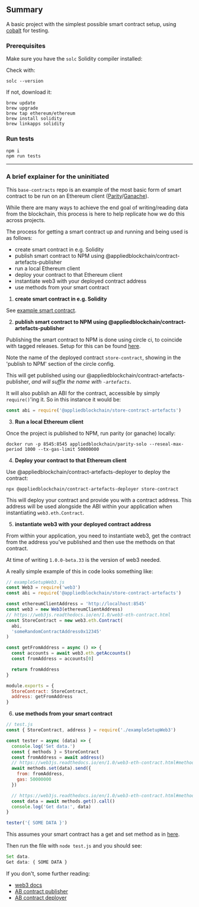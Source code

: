## Summary
A basic project with the simplest possible smart contract setup, using
[cobalt](https://github.com/appliedblockchain/cobalt) for testing.

### Prerequisites

Make sure you have the `solc` Solidity compiler installed:

Check with:
```
solc --version
```

If not, download it:
```
brew update
brew upgrade
brew tap ethereum/ethereum
brew install solidity
brew linkapps solidity
```
### Run tests
```
npm i
npm run tests
```

----------------------------------

### A brief explainer for the uninitiated
This `base-contracts` repo is an example of the most basic form of smart contract
to be run on an Ethereum client ([Parity](https://wiki.parity.io/)/[Ganache](http://truffleframework.com/ganache/)).

While there are many ways to achieve the end goal of writing/reading data from the
blockchain, this process is here to help replicate how we do this across projects.

The process for getting a smart contract up and running and being used is as follows:

- create smart contract in e.g. Solidity
- publish smart contract to NPM using @appliedblockchain/contract-artefacts-publisher
- run a local Ethereum client
- deploy your contract to that Ethereum client
- instantiate web3 with your deployed contract address
- use methods from your smart contract

1. **create smart contract in e.g. Solidity**

See [example smart contract](contracts/Store.sol).

2. **publish smart contract to NPM using @appliedblockchain/contract-artefacts-publisher**

Publishing the smart contract to NPM is done using circle ci, to coincide with tagged releases.
Setup for this can be found [here](.circleci/config.yml).

Note the name of the deployed contract `store-contract`, showing in the 'publish to NPM'
section of the circle config.

This will get published using our @appliedblockchain/contract-artefacts-publisher,
_and will suffix the name with `-artefacts`_.

It will also publish an ABI for the contract, accessible by simply `require()`'ing it. So
in this instance it would be:
```javascript
const abi = require('@appliedblockchain/store-contract-artefacts')
```
3. **Run a local Ethereum client**

Once the project is published to NPM, run parity (or ganache) locally:
```
docker run -p 8545:8545 appliedblockchain/parity-solo --reseal-max-period 1000 --tx-gas-limit 50000000
```

4. **Deploy your contract to that Ethereum client**

Use @appliedblockchain/contract-artefacts-deployer to deploy the contract:
```
npx @appliedblockchain/contract-artefacts-deployer store-contract
```

This will deploy your contract and provide you with a contract address. This address
will be used alongside the ABI within your application when instantiating `web3.eth.Contract`.

5. **instantiate web3 with your deployed contract address**

From within your application, you need to instantiate web3, get the contract from the address
you've published and then use the methods on that contract.

At time of writing `1.0.0-beta.33` is the version of web3 needed.

A really simple example of this in code looks something like:

```javascript
// exampleSetupWeb3.js
const Web3 = require('web3')
const abi = require('@appliedblockchain/store-contract-artefacts')

const ethereumClientAddress = 'http://localhost:8545'
const web3 = new Web3(ethereumClientAddress)
// https://web3js.readthedocs.io/en/1.0/web3-eth-contract.html
const StoreContract = new web3.eth.Contract(
  abi,
  'someRandomContractAddress0x12345'
)

const getFromAddress = async () => {
  const accounts = await web3.eth.getAccounts()
  const fromAddress = accounts[0]

  return fromAddress
}

module.exports = {
  StoreContract: StoreContract,
  address: getFromAddress
}
```
6. **use methods from your smart contract**

```javascript
// test.js
const { StoreContract, address } = require('./exampleSetupWeb3')

const tester = async (data) => {
  console.log('Set data.')
  const { methods } = StoreContract
  const fromAddress = await address()
  // https://web3js.readthedocs.io/en/1.0/web3-eth-contract.html#methods-mymethod-send
  await methods.set(data).send({
    from: fromAddress,
    gas: 50000000
  })

  // https://web3js.readthedocs.io/en/1.0/web3-eth-contract.html#methods-mymethod-call
  const data = await methods.get().call()
  console.log('Get data:', data)
}

tester('{ SOME DATA }')
```

This assumes your smart contract has a get and set method as in [here](contracts/Store.sol).

Then run the file with `node test.js` and you should see:

```javascript
Set data.
Get data: { SOME DATA }
```

If you don't, some further reading:
- [web3 docs](https://web3js.readthedocs.io/en/1.0/web3.html)
- [AB contract publisher](https://github.com/appliedblockchain/contract-artefacts-publisher)
- [AB contract deployer](https://github.com/appliedblockchain/contract-artefacts-deployer)
